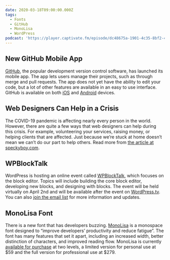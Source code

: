 ```yaml
---
date: 2020-03-18T09:00:00.000Z
tags:
  - Fonts
  - GitHub
  - MonoLisa
  - WordPress
podcast: 'https://player.captivate.fm/episode/dc48675a-1901-4c35-8bf2-4c6202045475'
---
```


## New GitHub Mobile App

[GitHub](https://github.com/), the popular development version control software, has launched its mobile app. The app lets users manage their projects, such as through merge and pull requests. The app does not yet have the ability to edit your code, but a lot of other features are available in an easy to use interface. GitHub is available on both [iOS](https://apps.apple.com/us/app/github/id1477376905) and [Android](https://play.google.com/store/apps/details?id=com.github.android) devices.

## Web Designers Can Help in a Crisis

The COVID-19 pandemic is affecting nearly every person in the world. However, there are quite a few ways that web designers can help during this crisis. For example, volunteering your services, raising money, or helping clients that are affected. Just because we’re stuck at home doesn’t mean we can’t do our part to help others. Read more from [the article at speckyboy.com](https://speckyboy.com/web-designers-can-help-in-a-crisis/).

## WPBlockTalk

WordPress is hosting an online event called [WPBlockTalk](https://wordpress.com/blog/2020/03/18/wpblocktalk-block-editor-event/), which focuses on the block editor. Topics will include building the core block editor, developing new blocks, and designing with blocks. The event will be held virtually on April 2nd and will be available after the event on [WordPress.tv](https://wordpress.tv/). You can also [join the email list](https://wpblocktalk.wordpress.stream/#signup) for more information and updates.

## MonoLisa Font

There is a new font that has developers buzzing. [MonoLisa](https://monolisa.dev/) is a monospace font designed to “improve developers’ productivity and reduce fatigue”. The font has many features that set it apart, including an increased width, better distinction of characters, and improved reading flow. MonoLisa is currently [available for purchase](https://monolisa.dev/buy) at two levels, a limited version for personal use at $59 and the full version for professional use at $279.
